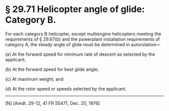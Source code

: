 # § 29.71   Helicopter angle of glide: Category B.

For each category B helicopter, except multiengine helicopters meeting the requirements of § 29.67(b) and the powerplant installation requirements of category A, the steady angle of glide must be determined in autorotation—


(a) At the forward speed for minimum rate of descent as selected by the applicant; 


(b) At the forward speed for best glide angle; 


(c) At maximum weight; and 


(d) At the rotor speed or speeds selected by the applicant. 



---

[N] [Amdt. 29-12, 41 FR 55471, Dec. 20, 1976] 




